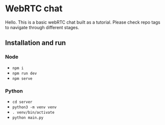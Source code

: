 # WebRTC chat

Hello. This is a basic webRTC chat built as a tutorial. Please check repo tags to navigate through different stages.

## Installation and run

### Node
- `npm i`
- `npm run dev`
- `npm serve`

### Python
- `cd server`
- `python3 -m venv venv`
- `. venv/bin/activate`
- `python main.py`
